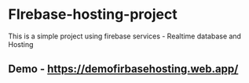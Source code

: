 # FIrebase-hosting-project
This is a simple project using firebase services - Realtime database and Hosting

## Demo - https://demofirbasehosting.web.app/
